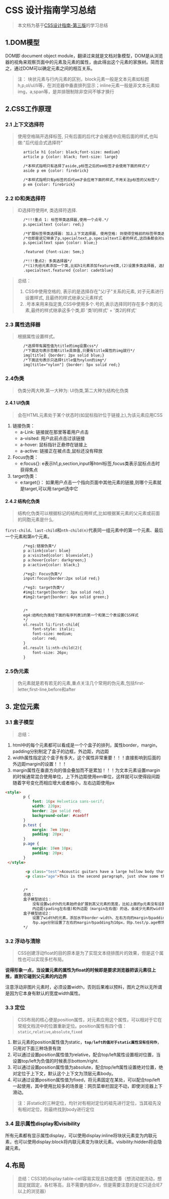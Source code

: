 # CSS 设计指南学习总结

> 本文档为基于[CSS设计指南-第三版](https://www.amazon.cn/CSS%E8%AE%BE%E8%AE%A1%E6%8C%87%E5%8D%97-%E8%8B%B1-Charles-Wyke-Smith/dp/B00M2DKZ1W/ref=sr_1_1?s=digital-text&ie=UTF8&qid=1474695533&sr=1-1&keywords=CSS%E8%AE%BE%E8%AE%A1%E6%8C%87%E5%8D%97%EF%BC%88%E7%AC%AC3%E7%89%88%EF%BC%89)的学习总结

## 1.DOM模型
DOM即 document object module，翻译过来就是文档对象模型，DOM是从浏览器的视角来观察页面中的元素及元素的属性，由此得出这个元素的家族树。简而言之，通过DOM可以确定元素之间的相互关系。

> 注： 块状元素与行内元素的区别，block元素一般是文本元素如标题h,p,ol/ul/li等，在浏览器中垂直排列显示；inline元素一般是非文本元素如img，a,span等，是并排限制除非空间不够才换行

## 2.CSS工作原理

### 2.1 上下文选择符
> 使用空格隔开选择标签, 只有后面的后代才会被选中应用后面的样式,也叫做:"后代组合式选择符"

```html
        article h1 {color: black;font-size: medium}
        article p {color: black; font-size: large}

        /*本样式指明只有选择了aside,p标签之后的em标签才会使用下面的样式*/
        aside p em {color: firebrick}

        /*本样式指明只有p标签的后代em才会应用下面的样式,不用关注p标签的父标签*/
        p em {color: firebrick}
```
       
### 2.2 ID和类选择符
> ID选择符使用#, 类选择符选择.

```html
        /*!!!重点 1: 标签带类选择器,使用一个点号.*/
        p.specialtext {color: red;}

        /*扩展标签带类选择器: 加上上下文选择器, 使用空格: 则使得空格前的标签带类选择器成为空格后的标签的父元素*/
        /*也即是说它继承了p,specialtext,p.specialtext三者的样式,这四条都会对span标签产生影响*/
        p.specialtext span {color: blue;}

        .featured {font-size: 5em;}

        /*!!!重点2: 多类选择器*/
        /*(1)先给元素添加一个类,比如h1元素添加featured类,(2)设置多类选择器, 选择同时存在这两个类的元素*/
        .specialtext.featured {color: cadetblue}
```

> 总结：
> 1) CSS中使用空格的, 表示的是选择存在"父/子"关系的元素, 对子元素进行设置样式, 且最终的样式继承父元素样式
> 2) .号本来用来指定类,CSS中使用多个.号的,表示选择同时存在多个类的元素,最终的样式继承这多个类,即 '类1的样式' + '类2的样式'
     

### 2.3 属性选择器
> 根据属性设置样式。

```html
        /*选择带有属性值为title的img设置css*/
        /*下面这句表示忽略title具体值,只要有title属性的img就行*/
        img[title] {border: 2px solid blue;}
        /*下面这句表示只选择title值为nylon的img*/
        img[title="nylon"] {border: 5px solid red;}
```
        
### 2.4伪类
> 伪类分两大种,第一大种为: UI伪类,第二大种为结构化伪类

#### 2.4.1 UI伪类
> 会在HTML元素处于某个状态时(如鼠标指针位于链接上),为该元素应用CSS
1. 链接伪类：
    - a-Link: 链接就在那里等着用户点击
    - a-visited: 用户此前点击过该链接
    - a-hover: 鼠标指针正悬停在链接上
    - a-active: 链接正在被点击,鼠标还没有释放
2. Focus伪类：
    - e:focus{}: e表示h1,p,section,input等html标签,focus类表示鼠标点击时获得焦点
3. target伪类：
    - e:target{}： 如果用户点击一个指向页面中其他元素的链接,则哪个元素就是target,可以用:target选中它
     
#### 2.4.2 结构化伪类
> 结构化伪类可以根据标记的结构应用样式,比如根据某元素的父元素或前面的同胞元素是什么.

`first-child`、`last-child`和`nth-child(n)`代表同一组元素中的第一个元素、最后一个元素和第n个元素。

```html
        /*eg1:链接伪类*/
        p a:link{color: blue}
        p a:visited{color: blueviolet;}
        p a:hover{color: darkgreen;}
        p a:active{color: black;}

        /*eg2: Focus伪类*/
        input:focus{border:2px solid red;}

        /*eg3: target伪类*/
        #img1:target{border: 3px solid red;}
        #img2:target{border: 4px solid green;}


        /*
        eg4:结构化伪类给下面的有序列表1的第一个和第二个表设置CSS样式
        */
        ol.result li:first-child{
            font-style: italic;
            font-size: medium;
            color: red;
        }
        ol.result li:nth-child(2){
            font-size: 26px;
        }
```

### 2.5伪元素
> 伪元素就是若有若无的元素,重点关注几个常用的伪元素,包括first-letter,first-line,before和after

## 3. 定位元素

### 3.1 盒子模型
> 总结：
  1. html中的每个元素都可以看成是一个个盒子的排列，属性border，margin，padding分别制定了盒子的边框，外边距，内边距
  2. width属性指定这个盒子有多大，这个属性非常重要！！！直接影响到后面的外边距margin的设置！！！
  3. margin属性在垂直方向的值会叠加而不是累加！！！为文本元素设置margin的时候通常混合使用单位，上下外边距使用em单位，这样就可以使得段间距随着字号变化而相应增大或者缩小，左右边距使用px

```html
<style>
        p {
            font: 16px Helvetica sans-serif;
            width: 220px;
            border: 2px solid red;
            background-color: #caebff
        }
        p.test {
            margin: 7em 10px;
            padding: 20px;
        }
        p.age {
            margin: 10em 10px;
            padding: 20px;
        }
 </style>
        
         <p class="test">Acoustic guitars have a large hollow body that projects the sound of the strings.</p>
         <p class="age">This is the second paragraph, just show some thing for margin... hope it can help you to understand something</p>


        /*
        总结：
        盒子模型结论1：
            没有设置width的元素始终会扩展到其父元素的宽度，比如上面的p元素没有设置width元素的话，则p的宽度与body的宽度一致。给该元素(p)添加水平边框的宽度(border-width)
            内边距(pading左右值)和外边距（margin左右值）的话，会减少元素的width，减少的width即为水平边框，内边距，外边距之和。
        盒子模型结论2：
            设置了width的元素，添加水平border-width、左右方向的margin与padding时，元素的最终width也会增加。比如上面的例子p添加了width为220px.带标签类p.test
            与p.age分别设置了左右的margin与padding为10px，则p.test/p.age修饰的段落p的width值为：220px+(10+20)*2=260px
        */
```

### 3.2 浮动与清除

> CSS创建浮动float的目的原本是为了实现文本绕排图片的效果，但是这个属性也可以实现多栏布局。

**说得形象一点，当设置元素的属性为float的时候即是要求浏览器把该元素往上推，直到它碰到父元素的内边界**

注意浮动非图片元素时，必须设置width，否则后果难以预料，图片之所以无所谓是因为它本身有默认的宽度width属性。

### 3.3 定位
> CSS布局的核心便是position属性，对元素应用这个属性，可以相对于它在常规文档流中的位置重新定位。position属性有四个值：`static`,`relative`,`absolute`,`fixed`

1. 默认元素的position属性值为static，**`top/left的值对于static属性没有任何作`**，只用对下面三种场景有效
2. 可以通过设置position属性值为relative，配合top/left属性设置相对位置，当设置top/left为负值的时候表示bottom/right.
3. 可以通过设置position属性值为absolute，配合top/left属性设置绝对位置，绝对定位于上下文，默认这个上下文为顶层元素body。
4. 可以通过设置position属性值为fixed，将元素固定在某处，可以配合top/left一起使用，其中使用比较多的场景是：网页菜单栏固定不动，即使浏览器上下滑动。

> 注：非static的三种定位，均针对有相对定位的祖先进行定位，当其祖先没有相对定位，则最终找到body进行定位


### 3.4 显示属性display和visibility
所有元素都有显示属性display，可以使用display:inline将块状元素变为内联元素，也可以使用display:block将内联元素变为块状元素。visibility:hidden将会隐藏元素。

## 4.布局
> 总结：CSS3的display:table-cell容易实现且功能完善（想流动就流动，想固定就固定，各栏等高，且不需要内部div，但是需要注意的是它只适合IE7以上的浏览器）